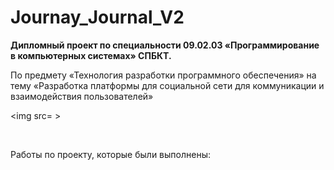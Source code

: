 # Journay_Journal_V2

**Дипломный проект по специальности 09.02.03 «Программирование в компьютерных системах» СПБКТ.**

<p>По предмету «Технология разработки программного обеспечения» на тему «Разработка платформы для социальной сети для коммуникации и взаимодействия пользователей»</p> 

<img src= >
<p>
  <img src= >
  <img src= >
  <img src= >
</p>

Работы по проекту, которые были выполнены:
<!-- 1. Определить требования к результату
2. Изучение необходимых теоретических материалов
3. Подготовка теоретических материалов
4. Разработка дизайна в Figma - https://clck.ru/36HvQ2
5. Разработка логотипа в Adobe Illustrator -->
<!-- <p>
    <img src="/src/img/logo/JJ-03.svg" width="300" >
</p>

6. Верстка страницы HOME
7. Верстка страницы Пользователя
8. Создание бокового меню 
9. Верстка модального окна:
   1. Модального окна регистрации 1 и 2 ,
   2. Модального окна "Создание заметки" ,
   3. Модального окна "Моя карта",
   4. Модального окна "Создание поездки"
10. Верстка страницы настроек

11. Разработка бэкенда проекта
12. Разработка Базы Данных СУБД PostgresSQL
<div>
     <img src="/src/img/Readme/image.jpg" width="400" >
</div>  -->

<!--  Связывание логики верификации и регистрации с интерфейсом
  - переходы между страницами верификации, регистрации и страницы пользователя -->



<!-- 


Перенос данных в приветственное окно. Отображение и обновление данных  -->